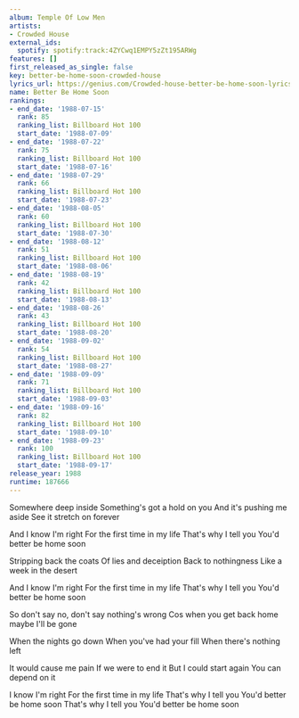 ```yaml
---
album: Temple Of Low Men
artists:
- Crowded House
external_ids:
  spotify: spotify:track:4ZYCwq1EMPY5zZt195ARWg
features: []
first_released_as_single: false
key: better-be-home-soon-crowded-house
lyrics_url: https://genius.com/Crowded-house-better-be-home-soon-lyrics
name: Better Be Home Soon
rankings:
- end_date: '1988-07-15'
  rank: 85
  ranking_list: Billboard Hot 100
  start_date: '1988-07-09'
- end_date: '1988-07-22'
  rank: 75
  ranking_list: Billboard Hot 100
  start_date: '1988-07-16'
- end_date: '1988-07-29'
  rank: 66
  ranking_list: Billboard Hot 100
  start_date: '1988-07-23'
- end_date: '1988-08-05'
  rank: 60
  ranking_list: Billboard Hot 100
  start_date: '1988-07-30'
- end_date: '1988-08-12'
  rank: 51
  ranking_list: Billboard Hot 100
  start_date: '1988-08-06'
- end_date: '1988-08-19'
  rank: 42
  ranking_list: Billboard Hot 100
  start_date: '1988-08-13'
- end_date: '1988-08-26'
  rank: 43
  ranking_list: Billboard Hot 100
  start_date: '1988-08-20'
- end_date: '1988-09-02'
  rank: 54
  ranking_list: Billboard Hot 100
  start_date: '1988-08-27'
- end_date: '1988-09-09'
  rank: 71
  ranking_list: Billboard Hot 100
  start_date: '1988-09-03'
- end_date: '1988-09-16'
  rank: 82
  ranking_list: Billboard Hot 100
  start_date: '1988-09-10'
- end_date: '1988-09-23'
  rank: 100
  ranking_list: Billboard Hot 100
  start_date: '1988-09-17'
release_year: 1988
runtime: 187666
---
```

Somewhere deep inside
Something's got a hold on you
And it's pushing me aside
See it stretch on forever

And I know I'm right
For the first time in my life
That's why I tell you
You'd better be home soon

Stripping back the coats
Of lies and deceiption
Back to nothingness
Like a week in the desert

And I know I'm right
For the first time in my life
That's why I tell you
You'd better be home soon

So don't say no, don't say nothing's wrong
Cos when you get back home maybe I'll be gone

When the nights go down
When you've had your fill
When there's nothing left

It would cause me pain
If we were to end it
But I could start again
You can depend on it

I know I'm right
For the first time in my life
That's why I tell you
You'd better be home soon
That's why I tell you
You'd better be home soon
